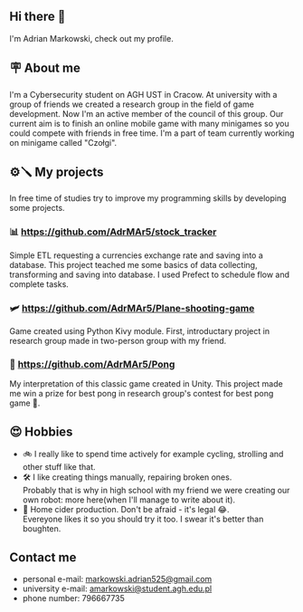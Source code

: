 ## Hi there 👋
I'm Adrian Markowski, check out my profile.

## 🪧 About me 
I'm a Cybersecurity student on AGH UST in Cracow.
At university with a group of friends we created a research group in the field of game development. Now I'm an active member of the council of this group. Our current aim is to finish an online mobile game with many minigames so you could compete with friends in free time. I'm a part of team currently working on minigame called "Czołgi".




## ⚙️🪛 My projects 
In free time of studies try to improve my programming skills by developing some projects.

### 📊 https://github.com/AdrMAr5/stock_tracker 
Simple ETL requesting a currencies exchange rate and saving into a database. This project teached me some basics of data collecting, transforming and saving into database. I used Prefect to schedule flow and complete tasks.

### 🛩️ https://github.com/AdrMAr5/Plane-shooting-game
Game created using Python Kivy module. First, introductary project in research group made in two-person group with my friend.

### 🏓 https://github.com/AdrMAr5/Pong 
My interpretation of this classic game created in Unity. This project made me win a prize for best pong in research group's contest for best pong game 🥇.

## 😍 Hobbies
* 🚲 I really like to spend time actively for example cycling, strolling and other stuff like that. 
* 🛠️ I like creating things manually, repairing broken ones.   
   Probably that is why in high school with my friend we were creating our own robot: more here(when I'll manage to write about it).
* 🍷 Home cider production. Don't be afraid - it's legal 😂.   
   Evereyone likes it so you should try it too. I swear it's better than boughten.
   
## Contact me
* personal e-mail: markowski.adrian525@gmail.com
* university e-mail: amarkowski@student.agh.edu.pl
* phone number: 796667735


<!--
**AdrMAr5/AdrMAr5** is a ✨ _special_ ✨ repository because its `README.md` (this file) appears on your GitHub profile.

Here are some ideas to get you started:

- 🔭 I’m currently working on ...
- 🌱 I’m currently learning ...
- 👯 I’m looking to collaborate on ...
- 🤔 I’m looking for help with ...
- 💬 Ask me about ...
- 📫 How to reach me: ...
- 😄 Pronouns: ...
- ⚡ Fun fact: ...
-->
